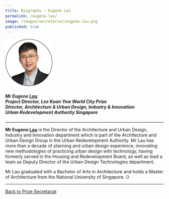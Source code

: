 ```yaml
---
title: Biography — Eugene Lau
permalink: /eugene-lau/
image: /images/secretariat/eugene-lau.png
published: true
---
```


<div style="width:150px"><img src="/images/secretariat/eugene-lau.png" alt="Eugene Lau" /></div>

##### **Mr Eugene <u>Lau</u>** <br> Project Director, Lee Kuan Yew World City Prize <br> Director, Architecture & Urban Design, Industry & Innovation <br> Urban Redevelopment Authority Singapore

---

**Mr Eugene <u>Lau</u>** is the Director of the Architecture and Urban Design, Industry and Innovation department which is part of the Architecture and Urban Design Group in the Urban Redevelopment Authority. Mr Lau has more than a decade of planning and urban design experience, innovating new methodologies of practicing urban design with technology, having formerly served in the Housing and Redevelopment Board, as well as lead a team as Deputy Director of the Urban Design Technologies department. 

Mr Lau graduated with a Bachelor of Arts in Architecture and holds a Master of Architecture from the National University of Singapore. **<font color="#967942">O</font>**

---

[Back to Prize Secretariat](/prize-secretariat/)
